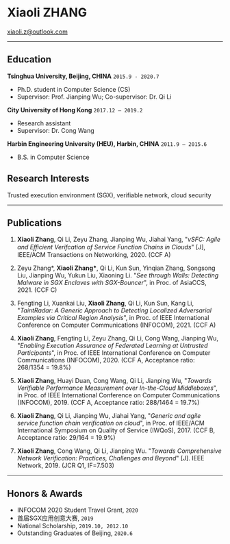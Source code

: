 

# Xiaoli **ZHANG**
xiaoli.z@outlook.com

---

## Education

**Tsinghua University, Beijing, CHINA** `2015.9 - 2020.7`

- Ph.D. student in Computer Science (CS)
- Supervisor: Prof. Jianping Wu; Co-supervisor: Dr. Qi Li

**City University of Hong Kong** `2017.12 – 2019.2`

- Research assistant
- Supervisor: Dr. Cong Wang

**Harbin Engineering University (HEU), Harbin, CHINA** `2011.9 – 2015.6`

- B.S. in Computer Science

## Research Interests
Trusted execution environment (SGX), verifiable network, cloud security

---

## Publications

1. **Xiaoli Zhang**, Qi Li, Zeyu Zhang, Jianping Wu, Jiahai Yang, "*vSFC: Agile and Eﬀicient Verifcation of Service Function Chains in Clouds*" [J], IEEE/ACM Transactions on Networking, 2020. (CCF A)

2. Zeyu Zhang*, **Xiaoli Zhang\***, Qi Li, Kun Sun, Yinqian Zhang, Songsong Liu, Jianping Wu, Yukun Liu, Xiaoning Li. "*See through Walls: Detecting Malware in SGX Enclaves with SGX-Bouncer*", in Proc. of AsiaCCS, 2021. (CCF C)

3. Fengting Li, Xuankai Liu, **Xiaoli Zhang**, Qi Li, Kun Sun, Kang Li, "*TaintRadar: A Generic Approach to Detecting Localized Adversarial Examples via Critical Region Analysis*",  in Proc. of IEEE International Conference on Computer Communications (INFOCOM), 2021. (CCF A)

4. **Xiaoli Zhang**, Fengting Li, Zeyu Zhang, Qi Li, Cong Wang, Jianping Wu, "*Enabling Execution Assurance of Federated Learning at Untrusted Participants*", in Proc. of IEEE International Conference on Computer Communications (INFOCOM), 2020. (CCF A, Acceptance ratio: 268/1354 = 19.8%)

5. **Xiaoli Zhang**, Huayi Duan, Cong Wang, Qi Li, Jianping Wu, "*Towards Verifiable Performance Measurement over In-the-Cloud Middleboxes*", in Proc. of IEEE International Conference on Computer Communications (INFOCOM), 2019. (CCF A, Acceptance ratio: 288/1464 = 19.7%)

6. **Xiaoli Zhang**, Qi Li, Jianping Wu, Jiahai Yang, "*Generic and agile service function chain verification on cloud*", in Proc. of IEEE/ACM International Symposium on Quality of Service (IWQoS), 2017. (CCF B, Acceptance ratio: 29/164 = 19.9%)

7. **Xiaoli Zhang**, Cong Wang, Qi Li, Jianping Wu. "*Towards Comprehensive Network Verification: Practices, Challenges and Beyond*" [J]. IEEE Network, 2019. (JCR Q1, IF=7.503)

---

## Honors & Awards
- INFOCOM 2020 Student Travel Grant, `2020` <br>
- 首届SGX应用创意大赛, `2019`<br>
- National Scholarship, `2019.10, 2012.10`<br>
- Outstanding Graduates of Beijing, `2020.6` <br>
